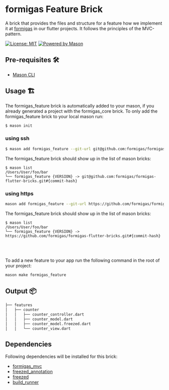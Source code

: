 # formigas Feature Brick

A brick that provides the files and structure for a feature how we implement it at [formigas][formigas_link] in our flutter projects.
It follows the principles of the MVC-pattern.

[![License: MIT][license_badge]][license_link]
[![Powered by Mason][mason_badge]][mason_link]

## Pre-requisites 🛠️

- [Mason CLI][mason_cli_link]

## Usage 🏗️

The formigas_feature brick is automatically added to your mason, if you already generated a project with the formigas_core brick.
To only add the formigas_feature brick to your local mason run:
```sh
$ mason init
```

### using ssh
```sh
$ mason add formigas_feature --git-url git@github.com:formigas/formigas-flutter-bricks.git --git-path formigas_feature --git-ref {VERSION}
```
The formigas_feature brick should show up in the list of mason bricks:

```
$ mason list
/Users/User/foo/bar
└── formigas_feature {VERSION} -> git@github.com:formigas/formigas-flutter-bricks.git#{commit-hash}
```

### using https
```sh
mason add formigas_feature --git-url https://github.com/formigas/formigas-flutter-bricks.git --git-path formigas_feature --git-ref {VERSION}
```
The formigas_feature brick should show up in the list of mason bricks:

```
$ mason list
/Users/User/foo/bar
└── formigas_feature {VERSION} -> https://github.com/formigas/formigas-flutter-bricks.git#{commit-hash}
```
<br />
<br />

To add a new feature to your app run the following command in the root of your project:

```sh
mason make formigas_feature
```
## Output 📦

```sh
├── features
│   ├── counter
│   │   ├── counter_controller.dart
│   │   ├── counter_model.dart
│   │   ├── counter_model.freezed.dart
│   │   └── counter_view.dart
```
## Dependencies
Following dependencies will be installed for this brick:

* [formigas_mvc][formigas_mvc_link]
* [freezed_annotation][freezed_annotation_link]
* [freezed][freezed_link]
* [build_runner][build_runner_link]

[license_badge]: https://img.shields.io/badge/license-MIT-blue.svg
[license_link]: https://opensource.org/licenses/MIT
[formigas_link]: https://formigas.io
[mason_link]: https://github.com/felangel/mason
[mason_cli_link]: https://github.com/felangel/mason/tree/master/packages/mason_cli
[mason_badge]: https://img.shields.io/endpoint?url=https%3A%2F%2Ftinyurl.com%2Fmason-badge
[freezed_annotation_link]:https://pub.dev/packages/freezed_annotation
[freezed_link]: https://pub.dev/packages/freezed
[build_runner_link]: https://pub.dev/packages/build_runner
[flutter_link]:https://flutter.dev/
[formigas_mvc_link]:https://github.com/formigas/formigas-mvc
